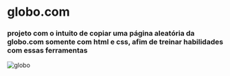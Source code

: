 # globo.com

### projeto com o intuito de copiar uma página aleatória da globo.com somente com html e css, afim de treinar habilidades com essas ferramentas

![globo](https://user-images.githubusercontent.com/64916664/216793046-fd4b0634-46de-40eb-b3a3-bb77d521589c.JPG)

